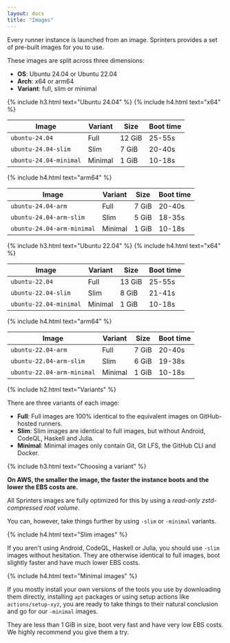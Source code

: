 ```yaml
---
layout: docs
title: "Images"
---
```


Every runner instance is launched from an image. Sprinters provides a set of pre-built images for you to use.

These images are split across three dimensions:
- **OS**: Ubuntu 24.04 or Ubuntu 22.04
- **Arch**: x64 or arm64
- **Variant**: full, slim or minimal

{% include h3.html text="Ubuntu 24.04" %}
{% include h4.html text="x64" %}
<div class="table-responsive">
    <table class="table">
        <thead>
        <tr>
            <th>Image</th>
            <th>Variant</th>
            <th class="text-end">Size</th>
            <th class="text-end">Boot time</th>
        </tr>
        </thead>
        <tbody>
        <tr>
            <td><code>ubuntu-24.04</code></td>
            <td>Full</td>
            <td class="text-end text-nowrap">12 GiB</td>
            <td class="text-end">25-55s</td>
        </tr>
        <tr>
            <td><code>ubuntu-24.04-slim</code></td>
            <td>Slim</td>
            <td class="text-end text-nowrap">7 GiB</td>
            <td class="text-end">20-40s</td>
        </tr>
        <tr>
            <td><code>ubuntu-24.04-minimal</code></td>
            <td>Minimal</td>
            <td class="text-end text-nowrap">1 GiB</td>
            <td class="text-end">10-18s</td>
        </tr>
        </tbody>
    </table>
</div>

{% include h4.html text="arm64" %}
<div class="table-responsive">
    <table class="table">
        <thead>
        <tr>
            <th>Image</th>
            <th>Variant</th>
            <th class="text-end">Size</th>
            <th class="text-end">Boot time</th>
        </tr>
        </thead>
        <tbody>
        <tr>
            <td><code>ubuntu-24.04-arm</code></td>
            <td>Full</td>
            <td class="text-end text-nowrap">7 GiB</td>
            <td class="text-end">20-40s</td>
        </tr>
        <tr>
            <td><code>ubuntu-24.04-arm-slim</code></td>
            <td>Slim</td>
            <td class="text-end text-nowrap">5 GiB</td>
            <td class="text-end">18-35s</td>
        </tr>
        <tr>
            <td><code>ubuntu-24.04-arm-minimal</code></td>
            <td>Minimal</td>
            <td class="text-end text-nowrap">1 GiB</td>
            <td class="text-end">10-18s</td>
        </tr>
        </tbody>
    </table>
</div>

{% include h3.html text="Ubuntu 22.04" %}
{% include h4.html text="x64" %}
<div class="table-responsive">
    <table class="table">
        <thead>
        <tr>
            <th>Image</th>
            <th>Variant</th>
            <th class="text-end">Size</th>
            <th class="text-end">Boot time</th>
        </tr>
        </thead>
        <tbody>
        <tr>
            <td><code>ubuntu-22.04</code></td>
            <td>Full</td>
            <td class="text-end text-nowrap">13 GiB</td>
            <td class="text-end">25-55s</td>
        </tr>
        <tr>
            <td><code>ubuntu-22.04-slim</code></td>
            <td>Slim</td>
            <td class="text-end text-nowrap">8 GiB</td>
            <td class="text-end">21-41s</td>
        </tr>
        <tr>
            <td><code>ubuntu-22.04-minimal</code></td>
            <td>Minimal</td>
            <td class="text-end text-nowrap">1 GiB</td>
            <td class="text-end">10-18s</td>
        </tr>
        </tbody>
    </table>
</div>

{% include h4.html text="arm64" %}
<div class="table-responsive">
    <table class="table">
        <thead>
        <tr>
            <th>Image</th>
            <th>Variant</th>
            <th class="text-end">Size</th>
            <th class="text-end">Boot time</th>
        </tr>
        </thead>
        <tbody>
        <tr>
            <td><code>ubuntu-22.04-arm</code></td>
            <td>Full</td>
            <td class="text-end text-nowrap">7 GiB</td>
            <td class="text-end">20-40s</td>
        </tr>
        <tr>
            <td><code>ubuntu-22.04-arm-slim</code></td>
            <td>Slim</td>
            <td class="text-end text-nowrap">6 GiB</td>
            <td class="text-end">19-38s</td>
        </tr>
        <tr>
            <td><code>ubuntu-22.04-arm-minimal</code></td>
            <td>Minimal</td>
            <td class="text-end text-nowrap">1 GiB</td>
            <td class="text-end">10-18s</td>
        </tr>
        </tbody>
    </table>
</div>

{% include h2.html text="Variants" %}

There are three variants of each image:
- **Full**: Full images are 100% identical to the equivalent images on GitHub-hosted runners.
- **Slim**: Slim images are identical to full images, but without Android, CodeQL, Haskell and Julia.
- **Minimal**: Minimal images only contain Git, Git LFS, the GitHub CLI and Docker.

{% include h3.html text="Choosing a variant" %}

**On AWS, the smaller the image, the faster the instance boots and the lower the EBS costs are.**

All Sprinters images are fully optimized for this by using a _read-only zstd-compressed root volume_.

You can, however, take things further by using `-slim` or `-minimal` variants.

{% include h4.html text="Slim images" %}

If you aren't using Android, CodeQL, Haskell or Julia, you should use `-slim` images without hesitation.
They are otherwise identical to full images, boot slightly faster and have much lower EBS costs.

{% include h4.html text="Minimal images" %}

If you mostly install your own versions of the tools you use by downloading them directly, installing `apt` packages or
using setup actions like `actions/setup-xyz`, you are ready to take things to their natural conclusion and go for our `-minimal` images.

They are less than 1 GiB in size, boot very fast and have very low EBS costs. We highly recommend you give them a try.
